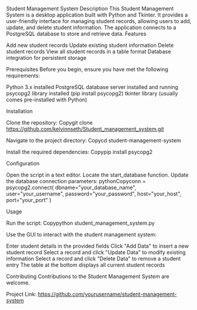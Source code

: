 Student Management System
Description
This Student Management System is a desktop application built with Python and Tkinter. It provides a user-friendly interface for managing student records, allowing users to add, update, and delete student information. The application connects to a PostgreSQL database to store and retrieve data.
Features

Add new student records
Update existing student information
Delete student records
View all student records in a table format
Database integration for persistent storage

Prerequisites
Before you begin, ensure you have met the following requirements:

Python 3.x installed
PostgreSQL database server installed and running
psycopg2 library installed (pip install psycopg2)
tkinter library (usually comes pre-installed with Python)

Installation

Clone the repository:
Copygit clone https://github.com/kelvinnseth/Student_management_system.git

Navigate to the project directory:
Copycd student-management-system

Install the required dependencies:
Copypip install psycopg2


Configuration

Open the script in a text editor.
Locate the start_database function.
Update the database connection parameters:
pythonCopyconn = psycopg2.connect(
    dbname="your_database_name",
    user="your_username",
    password="your_password",
    host="your_host",
    port="your_port"
)


Usage

Run the script:
Copypython student_management_system.py

Use the GUI to interact with the student management system:

Enter student details in the provided fields
Click "Add Data" to insert a new student record
Select a record and click "Update Data" to modify existing information
Select a record and click "Delete Data" to remove a student entry
The table at the bottom displays all current student records



Contributing
Contributions to the Student Management System are welcome.




Project Link: https://github.com/yourusername/student-management-system
